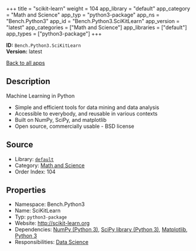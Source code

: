 ﻿+++
title = "scikit-learn"
weight = 104
app_library = "default"
app_category = "Math and Science"
app_typ = "python3-package"
app_ns = "Bench.Python3"
app_id = "Bench.Python3.SciKitLearn"
app_version = "latest"
app_categories = ["Math and Science"]
app_libraries = ["default"]
app_types = ["python3-package"]
+++

**ID:** `Bench.Python3.SciKitLearn`  
**Version:** latest  
<!--more-->

[Back to all apps](/apps/)

## Description
Machine Learning in Python

- Simple and efficient tools for data mining and data analysis
- Accessible to everybody, and reusable in various contexts
- Built on NumPy, SciPy, and matplotlib
- Open source, commercially usable - BSD license

## Source

* Library: [`default`](/app_libraries/default)
* Category: [Math and Science](/app_categories/math-and-science)
* Order Index: 104

## Properties

* Namespace: Bench.Python3
* Name: SciKitLearn
* Typ: `python3-package`
* Website: <http://scikit-learn.org>
* Dependencies: [NumPy (Python 3)](/apps/Bench.Python3.NumPy), [SciPy library (Python 3)](/apps/Bench.Python3.SciPyLib), [Matplotlib](/apps/Bench.Python.Matplotlib), [Python 3](/apps/Bench.Python3)
* Responsibilities: [Data Science](/apps/Bench.Group.DataScience)


